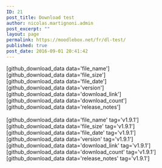 ```yaml
---
ID: 21
post_title: Download test
author: nicolas.martignoni.admin
post_excerpt: ""
layout: page
permalink: https://moodlebox.net/fr/dl-test/
published: true
post_date: 2016-09-01 20:41:42
---
```

[github_download_data data='file_name']<br />
[github_download_data data='file_size']<br />
[github_download_data data='file_date']<br />
[github_download_data data='version']<br />
[github_download_data data='download_link']<br />
[github_download_data data='download_count']<br />
[github_download_data data='release_notes']<br />
<br />
[github_download_data data='file_name' tag='v1.9.1']<br />
[github_download_data data='file_size' tag='v1.9.1']<br />
[github_download_data data='file_date' tag='v1.9.1']<br />
[github_download_data data='version' tag='v1.9.1']<br />
[github_download_data data='download_link' tag='v1.9.1']<br />
[github_download_data data='download_count' tag='v1.9.1']<br />
[github_download_data data='release_notes' tag='v1.9.1']<br />
